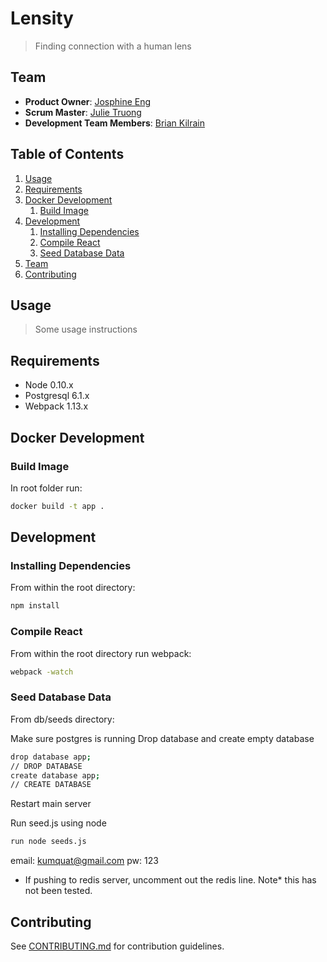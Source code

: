 # Lensity

> Finding connection with a human lens

## Team

  - __Product Owner__: [Josphine Eng](https://github.com/ChirpingMermaid)
  - __Scrum Master__: [Julie Truong](https://github.com/Truong-Julie)
  - __Development Team Members__: [Brian Kilrain](https://github.com/bkilrain)

## Table of Contents

1. [Usage](#Usage)
1. [Requirements](#requirements)
1. [Docker Development](#docker-development)
    1. [Build Image](#build-image)
1. [Development](#development)
    1. [Installing Dependencies](#installing-dependencies)
    1. [Compile React](#compile-react)
    1. [Seed Database Data](#seed-database-data)
1. [Team](#team)
1. [Contributing](#contributing)

## Usage

> Some usage instructions

## Requirements

- Node 0.10.x
- Postgresql 6.1.x
- Webpack 1.13.x

## Docker Development

### Build Image

In root folder run:
```sh
docker build -t app .
```

## Development

### Installing Dependencies

From within the root directory:

```sh
npm install
```
### Compile React

From within the root directory run webpack:

```sh
webpack -watch
```

### Seed Database Data

From db/seeds directory:

Make sure postgres is running
Drop database and create empty database

```sh
drop database app;
// DROP DATABASE
create database app;
// CREATE DATABASE
```
Restart main server

Run seed.js using node
```sh
run node seeds.js
```

email: kumquat@gmail.com
pw: 123
* If pushing to redis server, uncomment out the redis line. Note* this has not been tested.


## Contributing

See [CONTRIBUTING.md](CONTRIBUTING.md) for contribution guidelines.
